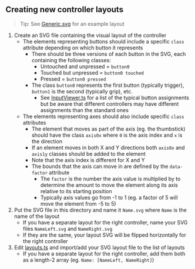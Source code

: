 ## Creating new controller layouts

> Tip: See [Generic.svg](./Generic.svg) for an example layout

1. Create an SVG file containing the visual layout of the controller
   - The elements representing buttons should include a specific `class` attribute depending on which button it represents
     - There should be three versions of each button in the SVG, each containing the following classes:
       - Untouched and unpressed = `button0`
       - Touched but unpressed = `button0 touched`
       - Pressed = `button0 pressed`
     - The class `button0` represents the first button (typically trigger), `button1` is the second (typically grip), etc.
       - See [InputViewer.ts](../../InputViewer.ts) for a list of the typical button assignments but be aware that different controllers may have different assignments than the standard ones
   - The elements representing axes should also include specific `class` attributes
     - The element that moves as part of the axis (eg. the thumbstick) should have the class `axis0x` where `0` is the axis index and `x` is the direction
     - If an element moves in both X and Y directions both `axis0x` and `axis1y` classes should be added to the element
     - Note that the axis index is different for X and Y
     - The bounds that the axis can move in are defined by the `data-factor` attribute
       - The `factor` is the number the axis value is multiplied by to determine the amount to move the element along its axis relative to its starting position
       - Typically axis values go from -1 to 1 (eg. a factor of 5 will move the element from -5 to 5)
1. Put the SVG file in this directory and name it `Name.svg` where `Name` is the name of the layout
   - If you have a separate layout for the right controller, name your SVG files `NameLeft.svg` and `NameRight.svg`
   - If they are the same, your layout SVG will be flipped horizontally for the right controller
1. Edit [layouts.ts](../layouts.ts) and import/add your SVG layout file to the list of layouts
   - If you have a separate layout for the right controller, add them both as a length-2 array (eg. `Name: [NameLeft, NameRight]`)
